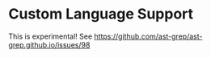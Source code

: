 # Custom Language Support

This is experimental! See https://github.com/ast-grep/ast-grep.github.io/issues/98
